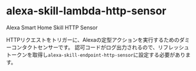 # alexa-skill-lambda-http-sensor

Alexa Smart Home Skill HTTP Sensor

HTTPリクエストをトリガーに、Alexaの定型アクションを実行するためのダミーコンタクトセンサーです。
認可コードがログ出力されるので、リフレッシュトークンを取得し`alexa-skill-endpoint-http-sensor`に設定する必要があります。
